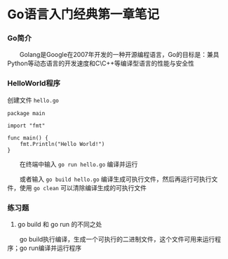 # Go语言入门经典第一章笔记

### Go简介

&emsp;&emsp;Golang是Google在2007年开发的一种开源编程语言，Go的目标是：兼具Python等动态语言的开发速度和C\C++等编译型语言的性能与安全性

### HelloWorld程序

创建文件 `hello.go`

```
package main

import "fmt"

func main() {
	fmt.Println("Hello World!")
}
```

&emsp;&emsp;在终端中输入 `go run hello.go` 编译并运行

&emsp;&emsp;或者输入 `go build hello.go` 编译生成可执行文件，然后再运行可执行文件，使用 `go clean` 可以清除编译生成的可执行文件

### 练习题

1. go build 和 go run 的不同之处

&emsp;&emsp;go build执行编译，生成一个可执行的二进制文件，这个文件可用来运行程序；go run编译并运行程序